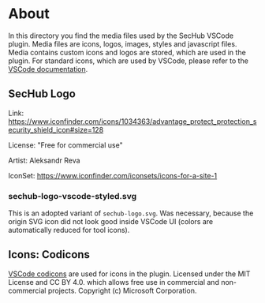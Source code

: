 <!-- SPDX-License-Identifier: MIT --->
# About

In this directory you find the media files used by the SecHub VSCode plugin.
Media files are icons, logos, images, styles and javascript files.
Media contains custom icons and logos are stored, which are used in the plugin.
For standard icons, which are used by VSCode, please refer to the [VSCode documentation](https://code.visualstudio.com/api/references/icons-in-labels).

## SecHub Logo

Link: <https://www.iconfinder.com/icons/1034363/advantage_protect_protection_security_shield_icon#size=128>

License: "Free for commercial use"

Artist: Aleksandr Reva

IconSet: <https://www.iconfinder.com/iconsets/icons-for-a-site-1>

### sechub-logo-vscode-styled.svg

This is an adopted variant of `sechub-logo.svg`. Was necessary, because the origin SVG icon did not look good inside VSCode UI (colors are automatically reduced for tool icons).

## Icons: Codicons

[VSCode codicons](https://github.com/microsoft/vscode-codicons) are used for icons in the plugin.
Licensed under the MIT License and CC BY 4.0. which allows free use in commercial and non-commercial projects.
Copyright (c) Microsoft Corporation.